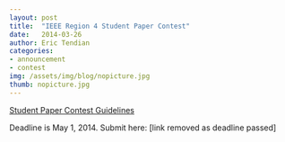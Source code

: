 ```yaml
---
layout: post
title:  "IEEE Region 4 Student Paper Contest"
date:   2014-03-26
author: Eric Tendian
categories: 
- announcement
- contest
img: /assets/img/blog/nopicture.jpg
thumb: nopicture.jpg
---
```


[Student Paper Contest Guidelines](http://www.ewh.ieee.org/reg/4/Student_Paper_Contest_Guidelines-2014_01.pdf)

Deadline is May 1, 2014. Submit here: [link removed as deadline passed]
